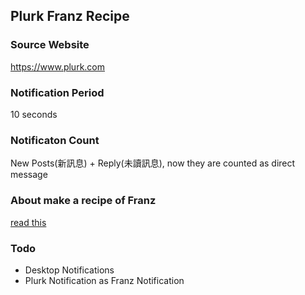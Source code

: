 ## Plurk Franz Recipe

### Source Website
https://www.plurk.com

### Notification Period
10 seconds

### Notificaton Count
New Posts(新訊息) + Reply(未讀訊息), now they are counted as direct message

### About make a recipe of Franz
[read this](https://github.com/meetfranz/plugins/tree/master/docs)

### Todo
- Desktop Notifications
- Plurk Notification as Franz Notification
